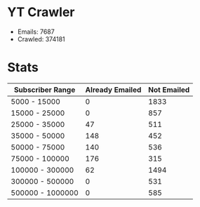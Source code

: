 # YT Crawler
- Emails: 7687
- Crawled: 374181

# Stats
| Subscriber Range  | Already Emailed | Not Emailed |
|-------|-------|-------|
| 5000 - 15000 | 0 | 1833 |
| 15000 - 25000 | 0 | 857 |
| 25000 - 35000 | 47 | 511 |
| 35000 - 50000 | 148 | 452 |
| 50000 - 75000 | 140 | 536 |
| 75000 - 100000 | 176 | 315 |
| 100000 - 300000 | 62 | 1494 |
| 300000 - 500000 | 0 | 531 |
| 500000 - 1000000 | 0 | 585 |
